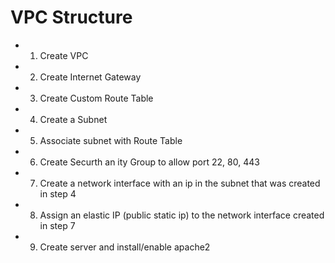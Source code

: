 # VPC Structure

- 1. Create VPC
- 2. Create Internet Gateway
- 3. Create Custom Route Table
- 4. Create a Subnet
- 5. Associate subnet with Route Table
- 6. Create Securth an ity Group to allow port 22, 80, 443
- 7. Create a network interface with an ip in the subnet that was created in step 4
- 8. Assign an elastic IP (public static ip) to the network interface created in step 7
- 9. Create server and install/enable apache2